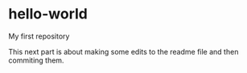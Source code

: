 # hello-world
My first repository

This next part is about making some edits to the readme file and then commiting them.
